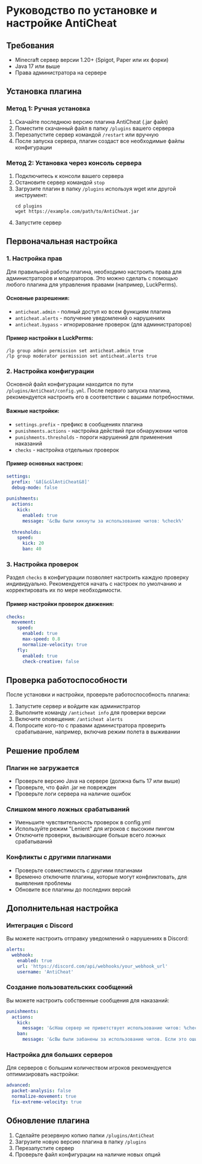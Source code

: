 # Руководство по установке и настройке AntiCheat

## Требования
- Minecraft сервер версии 1.20+ (Spigot, Paper или их форки)
- Java 17 или выше
- Права администратора на сервере

## Установка плагина

### Метод 1: Ручная установка
1. Скачайте последнюю версию плагина AntiCheat (.jar файл)
2. Поместите скачанный файл в папку `/plugins` вашего сервера
3. Перезапустите сервер командой `/restart` или вручную
4. После запуска сервера, плагин создаст все необходимые файлы конфигурации

### Метод 2: Установка через консоль сервера
1. Подключитесь к консоли вашего сервера
2. Остановите сервер командой `stop`
3. Загрузите плагин в папку `/plugins` используя wget или другой инструмент:
   ```
   cd plugins
   wget https://example.com/path/to/AntiCheat.jar
   ```
4. Запустите сервер

## Первоначальная настройка

### 1. Настройка прав
Для правильной работы плагина, необходимо настроить права для администраторов и модераторов. Это можно сделать с помощью любого плагина для управления правами (например, LuckPerms).

#### Основные разрешения:
- `anticheat.admin` - полный доступ ко всем функциям плагина
- `anticheat.alerts` - получение уведомлений о нарушениях
- `anticheat.bypass` - игнорирование проверок (для администраторов)

#### Пример настройки в LuckPerms:
```
/lp group admin permission set anticheat.admin true
/lp group moderator permission set anticheat.alerts true
```

### 2. Настройка конфигурации
Основной файл конфигурации находится по пути `/plugins/AntiCheat/config.yml`. После первого запуска плагина, рекомендуется настроить его в соответствии с вашими потребностями.

#### Важные настройки:
- `settings.prefix` - префикс в сообщениях плагина
- `punishments.actions` - настройка действий при обнаружении читов
- `punishments.thresholds` - пороги нарушений для применения наказаний
- `checks` - настройка отдельных проверок

#### Пример основных настроек:
```yaml
settings:
  prefix: '&8[&c&lAntiCheat&8]'
  debug-mode: false
  
punishments:
  actions:
    kick:
      enabled: true
      message: '&cВы были кикнуты за использование читов: %check%'
    
  thresholds:
    speed:
      kick: 20
      ban: 40
```

### 3. Настройка проверок
Раздел `checks` в конфигурации позволяет настроить каждую проверку индивидуально. Рекомендуется начать с настроек по умолчанию и корректировать их по мере необходимости.

#### Пример настройки проверок движения:
```yaml
checks:
  movement:
    speed:
      enabled: true
      max-speed: 0.8
      normalize-velocity: true
    fly:
      enabled: true
      check-creative: false
```

## Проверка работоспособности

После установки и настройки, проверьте работоспособность плагина:

1. Запустите сервер и войдите как администратор
2. Выполните команду `/anticheat info` для проверки версии
3. Включите оповещения: `/anticheat alerts`
4. Попросите кого-то с правами администратора проверить срабатывание, например, включив режим полета в выживании

## Решение проблем

### Плагин не загружается
- Проверьте версию Java на сервере (должна быть 17 или выше)
- Проверьте, что файл .jar не поврежден
- Проверьте логи сервера на наличие ошибок

### Слишком много ложных срабатываний
- Уменьшите чувствительность проверок в config.yml
- Используйте режим "Lenient" для игроков с высоким пингом
- Отключите проверки, вызывающие больше всего ложных срабатываний

### Конфликты с другими плагинами
- Проверьте совместимость с другими плагинами
- Временно отключите плагины, которые могут конфликтовать, для выявления проблемы
- Обновите все плагины до последних версий

## Дополнительная настройка

### Интеграция с Discord
Вы можете настроить отправку уведомлений о нарушениях в Discord:

```yaml
alerts:
  webhook:
    enabled: true
    url: 'https://discord.com/api/webhooks/your_webhook_url'
    username: 'AntiCheat'
```

### Создание пользовательских сообщений
Вы можете настроить собственные сообщения для наказаний:

```yaml
punishments:
  actions:
    kick:
      message: '&cНаш сервер не приветствует использование читов: %check%'
    ban:
      message: '&cВы были забанены за использование читов. Если это ошибка, напишите в Discord.'
```

### Настройка для больших серверов
Для серверов с большим количеством игроков рекомендуется оптимизировать настройки:

```yaml
advanced:
  packet-analysis: false
  normalize-movement: true
  fix-extreme-velocity: true
```

## Обновление плагина
1. Сделайте резервную копию папки `/plugins/AntiCheat`
2. Загрузите новую версию плагина в папку `/plugins`
3. Перезапустите сервер
4. Проверьте файл конфигурации на наличие новых опций 